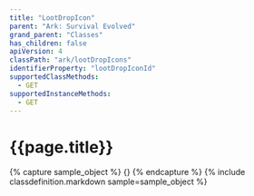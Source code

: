 ```yaml
---
title: "LootDropIcon"
parent: "Ark: Survival Evolved"
grand_parent: "Classes"
has_children: false
apiVersion: 4
classPath: "ark/lootDropIcons"
identifierProperty: "lootDropIconId"
supportedClassMethods:
  - GET
supportedInstanceMethods:
  - GET
---
```

# {{page.title}}

{% capture sample_object %}
{}
{% endcapture %}
{% include classdefinition.markdown sample=sample_object %}